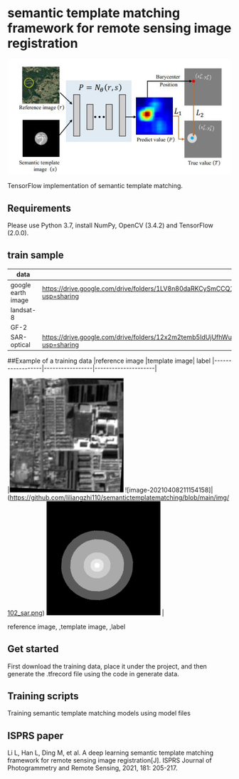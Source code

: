 # semantic template matching framework for remote sensing image registration  



![image-20210408200648767](https://github.com/liliangzhi110/semantictemplatematching/blob/main/img/frame.jpg)



TensorFlow implementation of semantic template matching.



## Requirements

Please use Python 3.7, install NumPy, OpenCV (3.4.2) and TensorFlow (2.0.0). 

## train sample

| data               |                                                              |
| ------------------ | ------------------------------------------------------------ |
| google earth image | https://drive.google.com/drive/folders/1LV8n80daRKCySmCCQ1nZP6lB4aRsN3CM?usp=sharing |
| landsat-8          |                                                              |
| GF-2               |                                                              |
| SAR-optical        | https://drive.google.com/drive/folders/12x2m2temb5IdUjUfhWuEzCK1sXXT2ZME?usp=sharing |

##Example of a training data
|reference image  |template image| label
|------------------|-----------------|---------------------|

|![Framework](https://github.com/liliangzhi110/semantictemplatematching/blob/main/img/102_optical.png)       ![image-20210408211154158]|(https://github.com/liliangzhi110/semantictemplatematching/blob/main/img/102_sar.png)           ![image-20210408211354390](https://github.com/liliangzhi110/semantictemplatematching/blob/main/img/102_label.png)         |             

reference image,               ,template image,                                         ,label

## Get started

First download the training data, place it under the project, and then generate the .tfrecord file using the code in generate data.

## Training scripts

Training semantic template matching models using model files
## ISPRS paper
Li L, Han L, Ding M, et al. A deep learning semantic template matching framework for remote sensing image registration[J]. ISPRS Journal of Photogrammetry and Remote Sensing, 2021, 181: 205-217.

